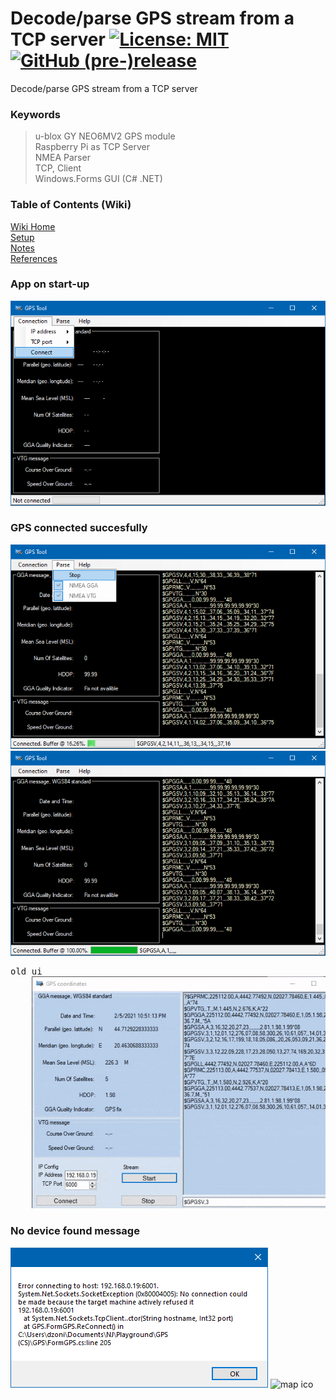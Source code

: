 # Decode/parse GPS stream from a TCP server [![License: MIT](https://img.shields.io/badge/License-MIT-blue.svg)](https://github.com/etfovac/gps/blob/master/LICENSE) [![GitHub (pre-)release](https://img.shields.io/badge/releases--yellow.svg)](https://github.com/etfovac/gps/releases/)
 Decode/parse GPS stream from a TCP server  
 
### Keywords  
> u-blox GY NEO6MV2 GPS module  
> Raspberry Pi as TCP Server  
> NMEA Parser  
> TCP, Client  
> Windows.Forms GUI (C# .NET) 

### Table of Contents (Wiki)
[Wiki Home](https://github.com/etfovac/cs_tcp_gps/wiki)  
[Setup](https://github.com/etfovac/cs_tcp_gps/wiki/Setup)  
[Notes](https://github.com/etfovac/cs_tcp_gps/wiki/Notes)  
[References](https://github.com/etfovac/cs_tcp_gps/wiki/References)  

### App on start-up  
<img src="./graphics/Startup.png" alt="Startup"> 

### GPS connected succesfully  
<img src="./graphics/ParseStop.png" alt="ParseStop">  
<img src="./graphics/BufferFull.png" alt="BufferFull">   

  
<pre>old ui
    <img src="./graphics/gps fix, old ui.gif" alt="GPSfix,OldUI">
</pre>  

### No device found message  
<img src="./graphics/NoDevice.png" alt="NoDevice">  
 
<img src="./graphics/map.ico" alt="map ico">  
